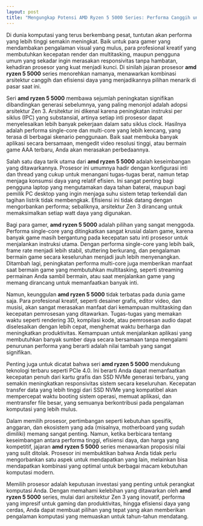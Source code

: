 ```yaml
---
layout: post
title: "Mengungkap Potensi AMD Ryzen 5 5000 Series: Performa Canggih untuk Kebutuhan Modern"
---
```


Di dunia komputasi yang terus berkembang pesat, tuntutan akan performa yang lebih tinggi semakin meningkat. Baik untuk para gamer yang mendambakan pengalaman visual yang mulus, para profesional kreatif yang membutuhkan kecepatan render dan multitasking, maupun pengguna umum yang sekadar ingin merasakan responsivitas tanpa hambatan, kehadiran prosesor yang kuat menjadi kunci. Di sinilah jajaran prosesor **amd ryzen 5 5000** series menorehkan namanya, menawarkan kombinasi arsitektur canggih dan efisiensi daya yang menjadikannya pilihan menarik di pasar saat ini.

Seri **amd ryzen 5 5000** membawa sejumlah peningkatan signifikan dibandingkan generasi sebelumnya, yang paling menonjol adalah adopsi arsitektur Zen 3. Arsitektur ini dikenal karena peningkatan instruksi per siklus (IPC) yang substansial, artinya setiap inti prosesor dapat menyelesaikan lebih banyak pekerjaan dalam satu siklus clock. Hasilnya adalah performa single-core dan multi-core yang lebih kencang, yang terasa di berbagai skenario penggunaan. Baik saat membuka banyak aplikasi secara bersamaan, mengedit video resolusi tinggi, atau bermain game AAA terbaru, Anda akan merasakan perbedaannya.

Salah satu daya tarik utama dari **amd ryzen 5 5000** adalah keseimbangan yang ditawarkannya. Prosesor ini umumnya hadir dengan konfigurasi inti dan thread yang cukup untuk menangani tugas-tugas berat, namun tetap menjaga konsumsi daya yang relatif efisien. Ini sangat penting bagi pengguna laptop yang mengutamakan daya tahan baterai, maupun bagi pemilik PC desktop yang ingin menjaga suhu sistem tetap terkendali dan tagihan listrik tidak membengkak. Efisiensi ini tidak datang dengan mengorbankan performa; sebaliknya, arsitektur Zen 3 dirancang untuk memaksimalkan setiap watt daya yang digunakan.

Bagi para gamer, **amd ryzen 5 5000** adalah pilihan yang sangat menggoda. Performa single-core yang ditingkatkan sangat krusial dalam game, karena banyak game masih bergantung pada kecepatan satu inti prosesor untuk menjalankan instruksi utama. Dengan performa single-core yang lebih baik, frame rate menjadi lebih stabil, stuttering berkurang, dan pengalaman bermain game secara keseluruhan menjadi jauh lebih menyenangkan. Ditambah lagi, peningkatan performa multi-core juga memberikan manfaat saat bermain game yang membutuhkan multitasking, seperti streaming permainan Anda sambil bermain, atau saat menjalankan game yang memang dirancang untuk memanfaatkan banyak inti.

Namun, keunggulan **amd ryzen 5 5000** tidak terbatas pada dunia game saja. Para profesional kreatif, seperti desainer grafis, editor video, dan musisi, akan sangat merasakan manfaat dari kemampuan multitasking dan kecepatan pemrosesan yang ditawarkan. Tugas-tugas yang memakan waktu seperti rendering 3D, kompilasi kode, atau pemrosesan audio dapat diselesaikan dengan lebih cepat, menghemat waktu berharga dan meningkatkan produktivitas. Kemampuan untuk menjalankan aplikasi yang membutuhkan banyak sumber daya secara bersamaan tanpa mengalami penurunan performa yang berarti adalah nilai tambah yang sangat signifikan.

Penting juga untuk dicatat bahwa seri **amd ryzen 5 5000** mendukung teknologi terbaru seperti PCIe 4.0. Ini berarti Anda dapat memanfaatkan kecepatan penuh dari kartu grafis dan SSD NVMe generasi terbaru, yang semakin meningkatkan responsivitas sistem secara keseluruhan. Kecepatan transfer data yang lebih tinggi dari SSD NVMe yang kompatibel akan mempercepat waktu booting sistem operasi, memuat aplikasi, dan mentransfer file besar, yang semuanya berkontribusi pada pengalaman komputasi yang lebih mulus.

Dalam memilih prosesor, pertimbangan seperti kebutuhan spesifik, anggaran, dan ekosistem yang ada (misalnya, motherboard yang sudah dimiliki) memang sangat penting. Namun, ketika berbicara tentang keseimbangan antara performa tinggi, efisiensi daya, dan harga yang kompetitif, jajaran **amd ryzen 5 5000** series menawarkan proposisi nilai yang sulit ditolak. Prosesor ini membuktikan bahwa Anda tidak perlu mengorbankan satu aspek untuk mendapatkan yang lain, melainkan bisa mendapatkan kombinasi yang optimal untuk berbagai macam kebutuhan komputasi modern.

Memilih prosesor adalah keputusan investasi yang penting untuk perangkat komputasi Anda. Dengan memahami kelebihan yang ditawarkan oleh **amd ryzen 5 5000** series, mulai dari arsitektur Zen 3 yang inovatif, performa yang impresif untuk gaming dan produktivitas, hingga efisiensi daya yang cerdas, Anda dapat membuat pilihan yang tepat yang akan memberikan pengalaman komputasi yang memuaskan untuk tahun-tahun mendatang.
